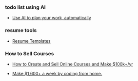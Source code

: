 ### todo list using AI
- [Use AI to plan your work, automatically](https://www.usemotion.com/pricing)
### resume tools
- [Resume Templates](https://novoresume.com/resume-templates?gclid=CjwKCAjwreW2BhBhEiwAavLwfN-DeKRruLyiHOL_LF81t4oqDsma2W46z9dMLgrHyFyl1MJ5Sn7PAxoCPBcQAvD_BwE)

### How to Sell Courses
- [How to Create and Sell Online Courses and Make $100k+/yr](https://go.carlparnell.co/masterclass-23?gc_id=21824257580&h_ad_id=717730930720&gclid=Cj0KCQjwj4K5BhDYARIsAD1Ly2pbWN0ic_G8S8MxMr23xPTDa2CrWChtV6Tx8fS6yRajnk850j0VAkAaAn84EALw_wcB) 

- [Make $1,600+ a week by coding from home.](https://www.dataannotation.tech/coders?projects=PROG_SA&worker_source=G&utm_source=google&utm_medium=display&utm_campaign=21165265434&gclid=Cj0KCQjwj4K5BhDYARIsAD1Ly2q7-XbFiReTES7HKxW0B7bb3UDIShgtaj1_Fj8iMNXgkzI_Yk0ybMAaAveEEALw_wcB)

